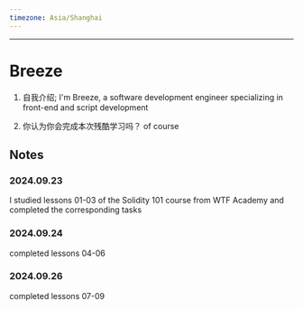 ```yaml
---
timezone: Asia/Shanghai
---
```


---

# Breeze

1. 自我介绍; 
I'm Breeze, a software development engineer specializing in front-end and script development

2. 你认为你会完成本次残酷学习吗？
of course 
   
## Notes

<!-- Content_START -->

### 2024.09.23
I studied lessons 01-03 of the Solidity 101 course from WTF Academy and completed the corresponding tasks
### 2024.09.24
completed lessons 04-06
### 2024.09.26
completed lessons 07-09

<!-- Content_END -->
